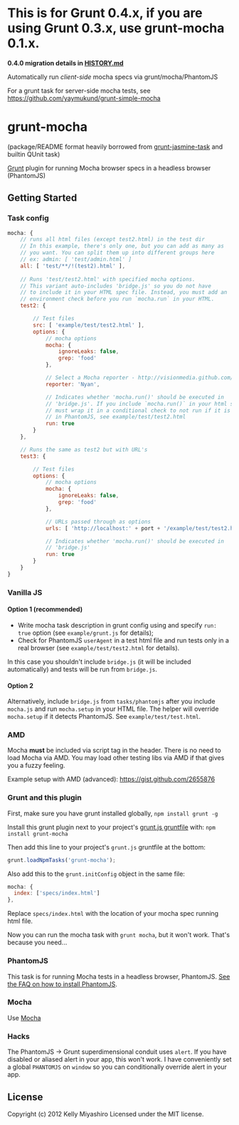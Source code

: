 # This is for Grunt 0.4.x, if you are using Grunt 0.3.x, use grunt-mocha 0.1.x.

**0.4.0 migration details in [HISTORY.md](HISTORY.md#020)**

Automatically run *client-side* mocha specs via grunt/mocha/PhantomJS

For a grunt task for server-side mocha tests, see https://github.com/yaymukund/grunt-simple-mocha

# grunt-mocha

(package/README format heavily borrowed from [grunt-jasmine-task](https://github.com/creynders/grunt-jasmine-task) and builtin QUnit task)

[Grunt](https://github.com/cowboy/grunt) plugin for running Mocha browser specs in a headless browser (PhantomJS)

## Getting Started

### Task config

```js
mocha: {
    // runs all html files (except test2.html) in the test dir
    // In this example, there's only one, but you can add as many as
    // you want. You can split them up into different groups here
    // ex: admin: [ 'test/admin.html' ]
    all: [ 'test/**/!(test2).html' ],
    
    // Runs 'test/test2.html' with specified mocha options.
    // This variant auto-includes 'bridge.js' so you do not have
    // to include it in your HTML spec file. Instead, you must add an
    // environment check before you run `mocha.run` in your HTML.
    test2: {

        // Test files
        src: [ 'example/test/test2.html' ],
        options: {
            // mocha options
            mocha: {
                ignoreLeaks: false,
                grep: 'food'
            },

            // Select a Mocha reporter - http://visionmedia.github.com/mocha/#reporters
            reporter: 'Nyan',

            // Indicates whether 'mocha.run()' should be executed in 
            // 'bridge.js'. If you include `mocha.run()` in your html spec, you
            // must wrap it in a conditional check to not run if it is opened
            // in PhantomJS, see example/test/test2.html
            run: true
        }
    },

    // Runs the same as test2 but with URL's
    test3: {

        // Test files
        options: {
            // mocha options
            mocha: {
                ignoreLeaks: false,
                grep: 'food'
            },

            // URLs passed through as options
            urls: [ 'http://localhost:' + port + '/example/test/test2.html' ],

            // Indicates whether 'mocha.run()' should be executed in 
            // 'bridge.js'
            run: true
        }
    }
}
```

### Vanilla JS

#### Option 1 (recommended)

- Write mocha task description in grunt config using and specify `run: true` option (see `example/grunt.js` for details);
- Check for PhantomJS `userAgent` in a test html file and run tests only in a real browser (see `example/test/test2.html` for details).

In this case you shouldn't include `bridge.js` (it will be included automatically) and tests will be run from `bridge.js`.

#### Option 2

Alternatively, include `bridge.js` from `tasks/phantomjs` after you include `mocha.js` and run `mocha.setup` in your HTML file. The helper will override `mocha.setup` if it detects PhantomJS. See `example/test/test.html`.

### AMD

Mocha **must** be included via script tag in the header. There is no need to load Mocha via AMD. You may load other testing libs via AMD if that gives you a fuzzy feeling.

Example setup with AMD (advanced): https://gist.github.com/2655876

### Grunt and this plugin

First, make sure you have grunt installed globally, `npm install grunt -g`

Install this grunt plugin next to your project's [grunt.js gruntfile](https://github.com/cowboy/grunt/blob/master/docs/getting_started.md) with: `npm install grunt-mocha`

Then add this line to your project's `grunt.js` gruntfile at the bottom:

```javascript
grunt.loadNpmTasks('grunt-mocha');
```

Also add this to the `grunt.initConfig` object in the same file:

```javascript
mocha: {
  index: ['specs/index.html']
},
```

Replace `specs/index.html` with the location of your mocha spec running html file.

Now you can run the mocha task with `grunt mocha`, but it won't work. That's because you need...

### PhantomJS

This task is for running Mocha tests in a headless browser, PhantomJS. [See the FAQ on how to install PhantomJS](https://github.com/gruntjs/grunt/blob/master/docs/faq.md#why-does-grunt-complain-that-phantomjs-isnt-installed).

### Mocha

Use [Mocha](http://visionmedia.github.com/mocha/)

### Hacks

The PhantomJS -> Grunt superdimensional conduit uses `alert`. If you have disabled or aliased alert in your app, this won't work. I have conveniently set a global `PHANTOMJS` on `window` so you can conditionally override alert in your app.

## License
Copyright (c) 2012 Kelly Miyashiro
Licensed under the MIT license.
